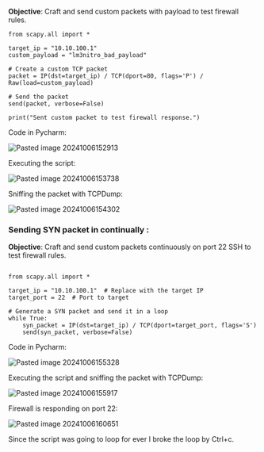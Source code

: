 
**Objective**: Craft and send custom packets with payload to test firewall rules.

```
from scapy.all import *  
  
target_ip = "10.10.100.1"  
custom_payload = "lm3nitro_bad_payload"  
  
# Create a custom TCP packet  
packet = IP(dst=target_ip) / TCP(dport=80, flags='P') / Raw(load=custom_payload)  
  
# Send the packet  
send(packet, verbose=False)  
  
print("Sent custom packet to test firewall response.")
```

Code in Pycharm:

![Pasted image 20241006152913](https://github.com/user-attachments/assets/c8aed9b8-91fb-4543-91bc-013fc9b30d06)


Executing the script:

![Pasted image 20241006153738](https://github.com/user-attachments/assets/0eb834a9-e7ee-4ed2-b9a0-7526955ce8e2)

Sniffing the packet with TCPDump:

![Pasted image 20241006154302](https://github.com/user-attachments/assets/d3929b8b-ebff-47cd-b5b2-85b37895235f)



### Sending SYN  packet in continually :



**Objective**: Craft and send custom packets continuously  on port 22 SSH to test firewall rules.

```

from scapy.all import *  
  
target_ip = "10.10.100.1"  # Replace with the target IP  
target_port = 22  # Port to target  
  
# Generate a SYN packet and send it in a loop  
while True:  
    syn_packet = IP(dst=target_ip) / TCP(dport=target_port, flags='S')  
    send(syn_packet, verbose=False)
```

Code in Pycharm:

![Pasted image 20241006155328](https://github.com/user-attachments/assets/ecbc51c2-bf5b-417f-b98a-0c79320e7d12)


Executing the script and sniffing the packet with TCPDump:


![Pasted image 20241006155917](https://github.com/user-attachments/assets/48ce550e-f633-43fb-bff4-c176ccc8980c)


Firewall is responding on port 22:


![Pasted image 20241006160651](https://github.com/user-attachments/assets/f9579558-713c-4e83-845c-8e5ef8e3c085)

Since the script was going to loop for ever I broke the loop by Ctrl+c. 


